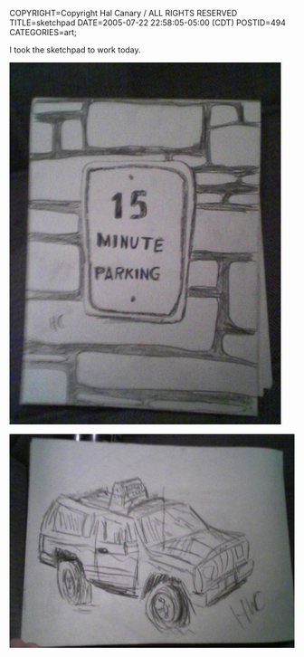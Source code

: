 COPYRIGHT=Copyright Hal Canary / ALL RIGHTS RESERVED
TITLE=sketchpad
DATE=2005-07-22 22:58:05-05:00 (CDT)
POSTID=494
CATEGORIES=art;

I took the sketchpad to work today.  
  
![[]](/art/2005-07-22-Picture024.jpg)  
  
![[]](/art/2005-07-22-Picture025.jpg)

